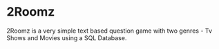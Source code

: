# 2Roomz
2Roomz is a very simple text based question game with two genres - Tv Shows and Movies using a SQL Database.

